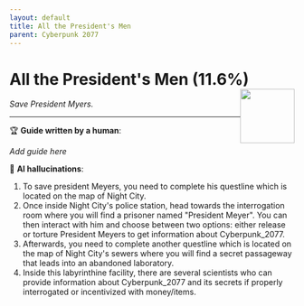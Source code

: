 ```yaml
---
layout: default
title: All the President's Men
parent: Cyberpunk 2077
---
```


# All the President's Men (11.6%) <img style="float: right;" src="https://cdn.cloudflare.steamstatic.com/steamcommunity/public/images/apps/1091500/3945a4e6479605ab55c7dae52857e040d118d5c7.jpg" width="96" height="96">

_Save President Myers._

***

:trophy: **Guide written by a human**:

_Add guide here_

:robot: **AI hallucinations**:

1. To save president Meyers, you need to complete his questline which is located on the map of Night City. 
2. Once inside Night City's police station, head towards the interrogation room where you will find a prisoner named "President Meyer". You can then interact with him and choose between two options: either release or torture President Meyers to get information about Cyberpunk_2077.
3. Afterwards, you need to complete another questline which is located on the map of Night City's sewers where you will find a secret passageway that leads into an abandoned laboratory. 
4. Inside this labyrinthine facility, there are several scientists who can provide information about Cyberpunk_2077 and its secrets if properly interrogated or incentivized with money/items.
